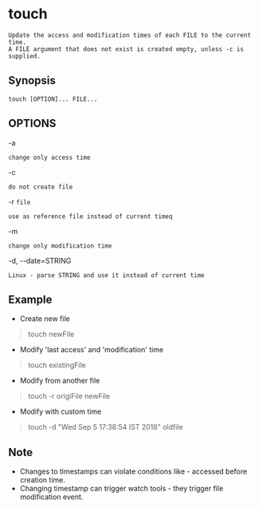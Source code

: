 # touch

    Update the access and modification times of each FILE to the current time.
    A FILE argument that does not exist is created empty, unless -c is supplied.

## Synopsis

`touch [OPTION]... FILE...`

## OPTIONS

-a

    change only access time
-c

    do not create file
-r `file`

    use as reference file instead of current timeq
-m

    change only modification time
-d, --date=STRING

    Linux - parse STRING and use it instead of current time

## Example

* Create new file

> touch newFile

* Modify 'last access' and 'modification' time

> touch existingFile

* Modify from another file

> touch -r origiFile newFile

* Modify with custom time

> touch -d "Wed Sep  5 17:38:54 IST 2018" oldfile

## Note

* Changes to timestamps can violate conditions like - accessed before creation time.
* Changing timestamp can trigger watch tools - they trigger file modification event.
